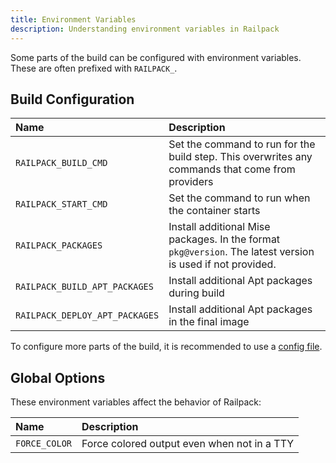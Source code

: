 ```yaml
---
title: Environment Variables
description: Understanding environment variables in Railpack
---
```


Some parts of the build can be configured with environment variables. These are
often prefixed with `RAILPACK_`.

## Build Configuration

| Name                           | Description                                                                                                |
| :----------------------------- | :--------------------------------------------------------------------------------------------------------- |
| `RAILPACK_BUILD_CMD`           | Set the command to run for the build step. This overwrites any commands that come from providers           |
| `RAILPACK_START_CMD`           | Set the command to run when the container starts                                                           |
| `RAILPACK_PACKAGES`            | Install additional Mise packages. In the format `pkg@version`. The latest version is used if not provided. |
| `RAILPACK_BUILD_APT_PACKAGES`  | Install additional Apt packages during build                                                               |
| `RAILPACK_DEPLOY_APT_PACKAGES` | Install additional Apt packages in the final image                                                         |

To configure more parts of the build, it is recommended to use a [config file](/config/file).

## Global Options

These environment variables affect the behavior of Railpack:

| Name          | Description                                 |
| :------------ | :------------------------------------------ |
| `FORCE_COLOR` | Force colored output even when not in a TTY |
